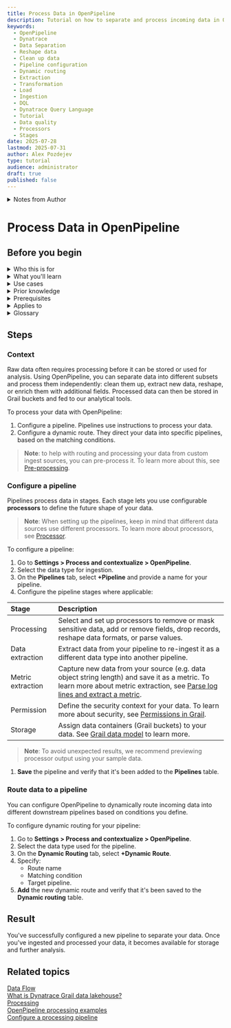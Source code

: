 ```yaml
---
title: Process Data in OpenPipeline
description: Tutorial on how to separate and process incoming data in OpenPipeline for further use
keywords:
  - OpenPipeline   
  - Dynatrace     
  - Data Separation
  - Reshape data
  - Clean up data
  - Pipeline configuration
  - Dynamic routing
  - Extraction
  - Transformation
  - Load
  - Ingestion
  - DQL
  - Dynatrace Query Language
  - Tutorial
  - Data quality
  - Processors
  - Stages
date: 2025-07-28
lastmod: 2025-07-31
author: Alex Pozdejev
type: tutorial
audience: administrator
draft: true
published: false
---
```


<details>
<summary>Notes from Author</summary>

1. I've based the structure of this tutorial on tutorial-type topics I've seen in the OpenPipeline guide. My document deals with a generalized procedure of data separation and processing in OpenPipeline.
2. I've included a Prerequisites section in the document to demonstrate that I think there should be such a section, but due to the limitations of the task, I don't have the full knowledge of what exactly the prerequisites for this procedure are.
3. In this particular instance, I've decided to use a table to describe pipeline configuration to avoid repetition and for the ease of adding new information about individual steps in the future.
   
</details>

# Process Data in OpenPipeline

## Before you begin

<details>
<summary>Who this is for</summary>

   * This tutorial is intended for Dynatrace administrators controlling data ingestion configuration.
  
</details>

<details>
<summary>What you'll learn</summary>

   * You'll learn how to process your incoming raw data using OpenPipeline for further use.

</details>

<details>
<summary>Use cases</summary>

   * Data preparation, transformation (processing), and storage in Grail.
  
</details>

<details>
<summary>Prior knowledge</summary>

   * [Dynatrace Query Language](https://docs.dynatrace.com/docs/discover-dynatrace/references/dynatrace-query-language)

</details>

<details>
<summary>Prerequisites</summary>

   * Latest Dynatrace environment
   * Data for ingestion
  
</details>

<details>
<summary>Applies to</summary>

   * Davis AI
   * Dashboards
   * Grail 
   * OpenPipeline
   * Notebooks
  
</details>

<details>
<summary>Glossary</summary>

|Term|Description| 
|:-----|:------|
|Ingest source| Data from the provider for the Dynatrace Platform, for example, API endpoints or OneAgent.|
|Pipeline| Collection of processing instructions to structure, separate, and store data.|
|Processor| Pre-formatted processing instructions to apply to the data in the pipeline.|
|Routing| Assignation of data to a pipeline, based either on matching conditions (dynamic routing) or directly configured (static).|
|Stage| Part of the pipeline sequence defined by the processors it contains.|

</details>

## Steps

### Context

Raw data often requires processing before it can be stored or used for analysis. Using OpenPipeline, you can separate data into different subsets and process them independently: clean them up, extract new data, reshape, or enrich them with additional fields. Processed data can then be stored in Grail buckets and fed to our analytical tools. 

To process your data with OpenPipeline: 
1. Configure a pipeline. Pipelines use instructions to process your data.
2. Configure a dynamic route. They direct your data into specific pipelines, based on the matching conditions.

> **Note**: to help with routing and processing your data from custom ingest sources, you can pre-process it. To learn more about this, see [Pre-processing](https://docs.dynatrace.com/docs/shortlink/openpipeline-dataflow#pre-processing).


### Configure a pipeline

Pipelines process data in stages. Each stage lets you use configurable **processors** to define the future shape of your data. 

> **Note**: When setting up the pipelines, keep in mind that different data sources use different processors. To learn more about processors, see [Processor](https://docs.dynatrace.com/docs/shortlink/openpipeline-processing#processor).

To configure a pipeline:
1. Go to **Settings > Process and contextualize > OpenPipeline**.
2. Select the data type for ingestion.
3. On the **Pipelines** tab, select **+Pipeline** and provide a name for your pipeline.
4. Configure the pipeline stages where applicable:
   
|Stage|Description|  
| :----- | :----- |
| Processing | Select and set up processors to remove or mask sensitive data, add or remove fields, drop records, reshape data formats, or parse values.|
| Data extraction | Extract data from your pipeline to re-ingest it as a different data type into another pipeline.|
| Metric extraction | Capture new data from your source (e.g. data object string length) and save it as a metric. To learn more about metric extraction, see [Parse log lines and extract a metric](https://docs.dynatrace.com/docs/discover-dynatrace/platform/openpipeline/use-cases/tutorial-log-processing-pipeline#prior-knowledge).|
| Permission | Define the security context for your data. To learn more about security, see [Permissions in Grail](https://docs.dynatrace.com/docs/discover-dynatrace/platform/grail/data-model/assign-permissions-in-grail#grail-permissions-record). |
| Storage | Assign data containers (Grail buckets) to your data. See [Grail data model](https://docs.dynatrace.com/docs/discover-dynatrace/platform/grail/data-model) to learn more.|

> **Note**: To avoid unexpected results, we recommend previewing processor output using your sample data.

1.  **Save** the pipeline and verify that it's been added to the **Pipelines** table.

### Route data to a pipeline

You can configure OpenPipeline to dynamically route incoming data into different downstream pipelines based on conditions you define.

To configure dynamic routing for your pipeline:
1. Go to **Settings > Process and contextualize > OpenPipeline**.
2. Select the data type used for the pipeline.
3. On the **Dynamic Routing** tab, select **+Dynamic Route**.
4. Specify:
   * Route name
   * Matching condition
   * Target pipeline.
5. **Add** the new dynamic route and verify that it's been saved to the **Dynamic routing** table.

## Result

You've successfully configured a new pipeline to separate your data. Once you've ingested and processed your data, it becomes available for storage and further analysis. 

## Related topics
[Data Flow](https://docs.dynatrace.com/docs/discover-dynatrace/platform/openpipeline/concepts/data-flow) \
[What is Dynatrace Grail data lakehouse?](https://docs.dynatrace.com/docs/discover-dynatrace/platform/grail/dynatrace-grail) \
[Processing](https://docs.dynatrace.com/docs/shortlink/openpipeline-processing) \
[OpenPipeline processing examples](https://docs.dynatrace.com/docs/discover-dynatrace/platform/openpipeline/use-cases/processing-examples) \
[Configure a processing pipeline](https://docs.dynatrace.com/docs/discover-dynatrace/platform/openpipeline/getting-started/tutorial-configure-processing)
